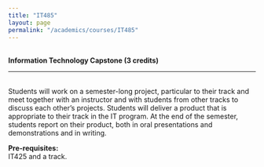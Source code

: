 ```yaml
---
title: "IT485"
layout: page
permalink: "/academics/courses/IT485"
---
```




\
**Information Technology Capstone (3 credits)**

---

\
Students will work on a semester-long project, particular to their track and meet together with an instructor and with students from other tracks to discuss each other’s projects. Students will deliver a product that is appropriate to their track in the IT program. At the end of the semester, students report on their product, both in oral presentations and demonstrations and in writing.

**Pre-requisites:**
\
IT425 and a track.
